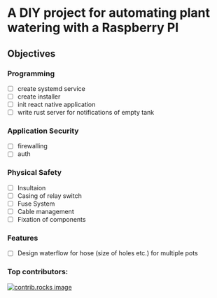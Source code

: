 # A DIY project for automating plant watering with a Raspberry PI 

## Objectives

### Programming
- [ ] create systemd service
- [ ] create installer
- [ ] init react native application
- [ ] write rust server for notifications of empty tank

### Application Security
- [ ] firewalling
- [ ] auth

### Physical Safety
- [ ] Insultaion
- [ ] Casing of relay switch
- [ ] Fuse System
- [ ] Cable management
- [ ] Fixation of components

### Features
- [ ] Design waterflow for hose (size of holes etc.) for multiple pots

### Top contributors:

<a href="https://github.com/tom-blk/plant-watering-system/graphs/contributors">
  <img src="https://contrib.rocks/image?repo=othneildrew/Best-README-Template" alt="contrib.rocks image" />
</a>
